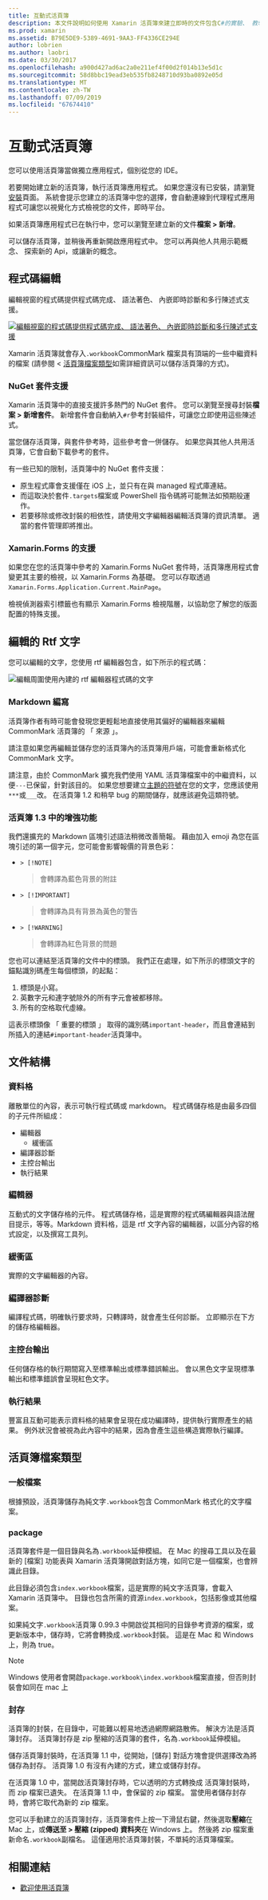 ```yaml
---
title: 互動式活頁簿
description: 本文件說明如何使用 Xamarin 活頁簿來建立即時的文件包含C#的實驗、 教學、 訓練或瀏覽程式碼。
ms.prod: xamarin
ms.assetid: B79E5DE9-5389-4691-9AA3-FF4336CE294E
author: lobrien
ms.author: laobri
ms.date: 03/30/2017
ms.openlocfilehash: a900d427ad6ac2a0e211ef4f00d2f014b13e5d1c
ms.sourcegitcommit: 58d8bbc19ead3eb535fb8248710d93ba0892e05d
ms.translationtype: MT
ms.contentlocale: zh-TW
ms.lasthandoff: 07/09/2019
ms.locfileid: "67674410"
---
```

# <a name="interactive-workbooks"></a>互動式活頁簿

您可以使用活頁簿當做獨立應用程式，個別從您的 IDE。

若要開始建立新的活頁簿，執行活頁簿應用程式。 如果您還沒有已安裝，請瀏覽[安裝](~/tools/workbooks/install.md#install)頁面。 系統會提示您建立的活頁簿中您的選擇，會自動連線到代理程式應用程式可讓您以視覺化方式檢視您的文件，即時平台。

如果活頁簿應用程式已在執行中，您可以瀏覽至建立新的文件**檔案 > 新增**。

可以儲存活頁簿，並稍後再重新開啟應用程式中。 您可以再與他人共用示範概念、 探索新的 Api，或讓新的概念。

## <a name="code-editing"></a>程式碼編輯

編輯視窗的程式碼提供程式碼完成、 語法著色、 內嵌即時診斷和多行陳述式支援。

[![](workbook-images/inspector-0.6.0-repl-small.png "編輯視窗的程式碼提供程式碼完成、 語法著色、 內嵌即時診斷和多行陳述式支援")](workbook-images/inspector-0.6.0-repl.png#lightbox)

Xamarin 活頁簿就會存入`.workbook`CommonMark 檔案具有頂端的一些中繼資料的檔案 (請參閱 <<c2> [ 活頁簿檔案類型](#workbooks-files-types)如需詳細資訊可以儲存活頁簿的方式)。

### <a name="nuget-package-support"></a>NuGet 套件支援

Xamarin 活頁簿中的直接支援許多熱門的 NuGet 套件。 您可以瀏覽至搜尋封裝**檔案 > 新增套件**。 新增套件會自動納入`#r`參考封裝組件，可讓您立即使用這些陳述式。

當您儲存活頁簿，與套件參考時，這些參考會一併儲存。 如果您與其他人共用活頁簿，它會自動下載參考的套件。

有一些已知的限制，活頁簿中的 NuGet 套件支援：

- 原生程式庫會支援僅在 iOS 上，並只有在與 managed 程式庫連結。
- 而這取決於套件`.targets`檔案或 PowerShell 指令碼將可能無法如預期般運作。
- 若要移除或修改封裝的相依性，請使用文字編輯器編輯活頁簿的資訊清單。 適當的套件管理即將推出。

### <a name="xamarinforms-support"></a>Xamarin.Forms 的支援

如果您在您的活頁簿中參考的 Xamarin.Forms NuGet 套件時，活頁簿應用程式會變更其主要的檢視，以 Xamarin.Forms 為基礎。 您可以存取透過`Xamarin.Forms.Application.Current.MainPage`。

檢視偵測器索引標籤也有顯示 Xamarin.Forms 檢視階層，以協助您了解您的版面配置的特殊支援。

## <a name="rich-text-editing"></a>編輯的 Rtf 文字

您可以編輯的文字，您使用 rtf 編輯器包含，如下所示的程式碼：

![](workbook-images/inspector-0.6.2-editing.gif "編輯周圍使用內建的 rtf 編輯器程式碼的文字")

### <a name="markdown-authoring"></a>Markdown 編寫

活頁簿作者有時可能會發現您更輕鬆地直接使用其偏好的編輯器來編輯 CommonMark 活頁簿的 「 來源 」。

請注意如果您再編輯並儲存您的活頁簿內的活頁簿用戶端，可能會重新格式化 CommonMark 文字。

請注意，由於 CommonMark 擴充我們使用 YAML 活頁簿檔案中的中繼資料，以便`---`已保留，針對該目的。 如果您想要建立[主題的符號](http://spec.commonmark.org/0.27/#thematic-break)在您的文字，您應該使用`***`或`___`改。 在活頁簿 1.2 和稍早 bug 的期間儲存，就應該避免這類符號。

### <a name="improvements-in-workbooks-13"></a>活頁簿 1.3 中的增強功能

我們還擴充的 Markdown 區塊引述語法稍微改善簡報。 藉由加入 emoji 為您在區塊引述的第一個字元，您可能會影響報價的背景色彩：

- `> [!NOTE]`
    > 會轉譯為藍色背景的附註
- `> [!IMPORTANT]`
    > 會轉譯為具有背景為黃色的警告
- `> [!WARNING]`
    > 會轉譯為紅色背景的問題

您也可以連結至活頁簿的文件中的標頭。 我們正在處理，如下所示的標頭文字的錨點識別碼產生每個標頭，的起點：

1. 標頭是小寫。
1. 英數字元和連字號除外的所有字元會被都移除。
1. 所有的空格取代虛線。

這表示標頭像 「 重要的標頭 」 取得的識別碼`important-header`，而且會連結到所插入的連結`#important-header`活頁簿中。

## <a name="document-structure"></a>文件結構

### <a name="cell"></a>資料格

離散單位的內容，表示可執行程式碼或 markdown。 程式碼儲存格是由最多四個的子元件所組成：

- 編輯器
  - 緩衝區
- 編譯器診斷
- 主控台輸出
- 執行結果

### <a name="editor"></a>編輯器

互動式的文字儲存格的元件。 程式碼儲存格，這是實際的程式碼編輯器與語法醒目提示，等等。Markdown 資料格，這是 rtf 文字內容的編輯器，以區分內容的格式設定，以及撰寫工具列。

### <a name="buffer"></a>緩衝區

實際的文字編輯器的內容。

### <a name="compiler-diagnostics"></a>編譯器診斷

編譯程式碼，明確執行要求時，只轉譯時，就會產生任何診斷。 立即顯示在下方的儲存格編輯器。

### <a name="console-output"></a>主控台輸出

任何儲存格的執行期間寫入至標準輸出或標準錯誤輸出。 會以黑色文字呈現標準輸出和標準錯誤會呈現紅色文字。

### <a name="execution-results"></a>執行結果

豐富且互動可能表示資料格的結果會呈現在成功編譯時，提供執行實際產生的結果。 例外狀況會被視為此內容中的結果，因為會產生這些構造實際執行編譯。

## <a name="workbooks-files-types"></a>活頁簿檔案類型

### <a name="plain-files"></a>一般檔案

根據預設，活頁簿儲存為純文字`.workbook`包含 CommonMark 格式化的文字檔案。

### <a name="packages"></a>package

活頁簿套件是一個目錄與名為`.workbook`延伸模組。
在 Mac 的搜尋工具以及在最新的 [檔案] 功能表與 Xamarin 活頁簿開啟對話方塊，如同它是一個檔案，也會辨識此目錄。

此目錄必須包含`index.workbook`檔案，這是實際的純文字活頁簿，會載入 Xamarin 活頁簿中。 目錄也包含所需的資源`index.workbook`，包括影像或其他檔案。

如果純文字`.workbook`活頁簿 0.99.3 中開啟從其相同的目錄參考資源的檔案，或更新版本中，儲存時，它將會轉換成`.workbook`封裝。 這是在 Mac 和 Windows 上，則為 true。

> [!NOTE]
> Windows 使用者會開啟`package.workbook\index.workbook`檔案直接，但否則封裝會如同在 mac 上

### <a name="archives"></a>封存

活頁簿的封裝，在目錄中，可能難以輕易地透過網際網路散佈。 解決方法是活頁簿封存。 活頁簿封存是 zip 壓縮的活頁簿的套件，名為`.workbook`延伸模組。

儲存活頁簿封裝時，在活頁簿 1.1 中，從開始，[儲存] 對話方塊會提供選擇改為將儲存為封存。 活頁簿 1.0 有沒有內建的方式，建立或儲存封存。

在活頁簿 1.0 中，當開啟活頁簿封存時，它以透明的方式轉換成 活頁簿封裝時，而 zip 檔案已遺失。 在活頁簿 1.1 中，會保留的 zip 檔案。 當使用者儲存封存時，會將它取代為新的 zip 檔案。

您可以手動建立的活頁簿封存，活頁簿套件上按一下滑鼠右鍵，然後選取**壓縮**在 Mac 上，或**傳送至 > 壓縮 (zipped) 資料夾**在 Windows 上。 然後將 zip 檔案重新命名`.workbook`副檔名。 這僅適用於活頁簿封裝，不單純的活頁簿檔案。

## <a name="related-links"></a>相關連結

- [歡迎使用活頁簿](https://developer.xamarin.com/workbooks/workbooks/getting-started/welcome.workbook)
